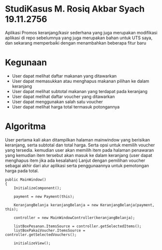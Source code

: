 # StudiKasus M. Rosiq Akbar Syach 19.11.2756
Aplikasi Promos keranjang/kasir sederhana yang juga merupakan modifikasi aplikasi di repo sebelumnya yang juga merupakan bahan untuk UTS saya, dan sekarang memperbaiki dengan menambahkan beberapa fitur baru

# Kegunaan
- User dapat melihat daftar makanan yang ditawarkan
- User dapat memasukkan atau menghapus makanan pilihan ke dalam keranjang
- User dapat melihat subtotal makanan yang terdapat pada keranjang
- User dapat melihat daftar voucher yang ditawarkan
- User dapat menggunakan salah satu voucher
- User dapat melihat harga total termasuk potongannya

# Algoritma
User pertama kali akan ditampilkan halaman mainwindow yang berisikan keranjang, serta subtotal dan total harga. Serta opsi untuk memilih voucher yang tersedia. kemudian user akan memilih item pada halaman penawaran yang kemudian item tersebut akan masuk ke dalam keranjang (user dapat menghapus item jika ada kesalahan) Lanjut dengan pemilihan voucher sebagai akhir dari alur aplikasi serta penggunaannya untuk pemotongan harga pada total.

    public MainWindow()
    {
        InitializeComponent();

        payment = new Payment(this);

        KeranjangBelanja keranjangBelanja = new KeranjangBelanja(payment, this);

        controller = new MainWindowController(keranjangBelanja);

        listBoxPesanan.ItemsSource = controller.getSelectedItems();
        listBoxPakaiVoucher.ItemsSource = controller.getSelectedVouchers();

        initializeView();
